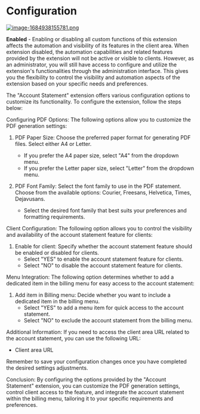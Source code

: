 # Configuration

[![image-1684938155781.png](https://doc.puq.info/uploads/images/gallery/2023-05/scaled-1680-/image-1684938155781.png)](https://doc.puq.info/uploads/images/gallery/2023-05/image-1684938155781.png)

**Enabled** - Enabling or disabling all custom functions of this extension affects the automation and visibility of its features in the client area. When extension disabled, the automation capabilities and related features provided by the extension will not be active or visible to clients. However, as an administrator, you will still have access to configure and utilize the extension's functionalities through the administration interface. This gives you the flexibility to control the visibility and automation aspects of the extension based on your specific needs and preferences.

The "Account Statement" extension offers various configuration options to customize its functionality. To configure the extension, follow the steps below:

Configuring PDF Options: The following options allow you to customize the PDF generation settings:

1. PDF Paper Size: Choose the preferred paper format for generating PDF files. Select either A4 or Letter.
    
    
    - If you prefer the A4 paper size, select "A4" from the dropdown menu.
    - If you prefer the Letter paper size, select "Letter" from the dropdown menu.
2. PDF Font Family: Select the font family to use in the PDF statement. Choose from the available options: Courier, Freesans, Helvetica, Times, Dejavusans.
    
    
    - Select the desired font family that best suits your preferences and formatting requirements.

Client Configuration: The following option allows you to control the visibility and availability of the account statement feature for clients:

1. Enable for client: Specify whether the account statement feature should be enabled or disabled for clients. 
    - Select "YES" to enable the account statement feature for clients.
    - Select "NO" to disable the account statement feature for clients.

Menu Integration: The following option determines whether to add a dedicated item in the billing menu for easy access to the account statement:

1. Add item in Billing menu: Decide whether you want to include a dedicated item in the billing menu. 
    - Select "YES" to add a menu item for quick access to the account statement.
    - Select "NO" to exclude the account statement from the billing menu.

Additional Information: If you need to access the client area URL related to the account statement, you can use the following URL:

- Client area URL

Remember to save your configuration changes once you have completed the desired settings adjustments.

Conclusion: By configuring the options provided by the "Account Statement" extension, you can customize the PDF generation settings, control client access to the feature, and integrate the account statement within the billing menu, tailoring it to your specific requirements and preferences.